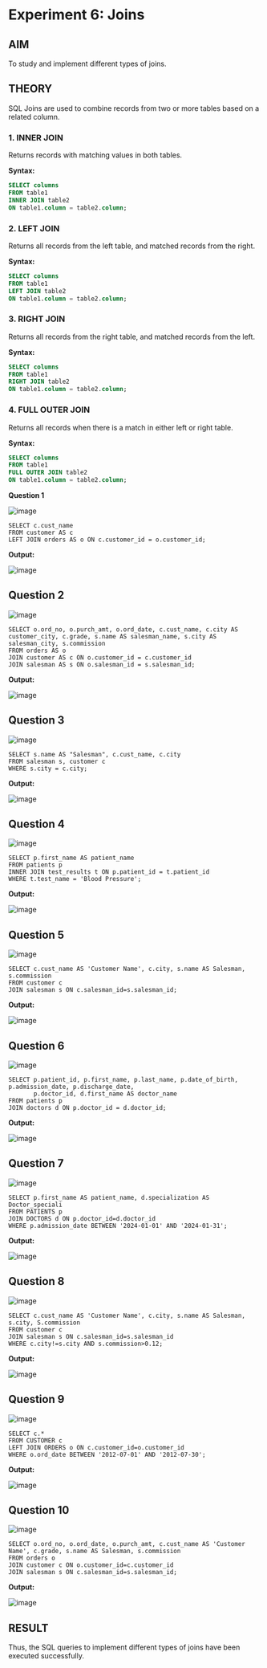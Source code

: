 # Experiment 6: Joins

## AIM
To study and implement different types of joins.

## THEORY

SQL Joins are used to combine records from two or more tables based on a related column.

### 1. INNER JOIN
Returns records with matching values in both tables.

**Syntax:**
```sql
SELECT columns
FROM table1
INNER JOIN table2
ON table1.column = table2.column;
```

### 2. LEFT JOIN
Returns all records from the left table, and matched records from the right.

**Syntax:**

```sql
SELECT columns
FROM table1
LEFT JOIN table2
ON table1.column = table2.column;
```
### 3. RIGHT JOIN
Returns all records from the right table, and matched records from the left.

**Syntax:**

```sql
SELECT columns
FROM table1
RIGHT JOIN table2
ON table1.column = table2.column;
```
### 4. FULL OUTER JOIN
Returns all records when there is a match in either left or right table.

**Syntax:**

```sql
SELECT columns
FROM table1
FULL OUTER JOIN table2
ON table1.column = table2.column;
```

**Question 1**

![image](https://github.com/user-attachments/assets/73e635ff-0503-48e2-a13c-f5c35255ec5f)

```
SELECT c.cust_name
FROM customer AS c
LEFT JOIN orders AS o ON c.customer_id = o.customer_id;
```
**Output:**

![image](https://github.com/user-attachments/assets/51943d92-8bfd-4e63-a193-dd2abc6762c3)


**Question 2**
---
![image](https://github.com/user-attachments/assets/d74cb230-a010-4ac0-a9ad-ffb09685c8fe)

```
SELECT o.ord_no, o.purch_amt, o.ord_date, c.cust_name, c.city AS customer_city, c.grade, s.name AS salesman_name, s.city AS salesman_city, s.commission
FROM orders AS o
JOIN customer AS c ON o.customer_id = c.customer_id
JOIN salesman AS s ON o.salesman_id = s.salesman_id;
```
**Output:**

![image](https://github.com/user-attachments/assets/1eee2cc6-8bca-41b7-a6da-885f168dc876)


**Question 3**
---
![image](https://github.com/user-attachments/assets/7e77e3df-2ef8-43e3-ac2f-2aef8fe6b5eb)

```
SELECT s.name AS "Salesman", c.cust_name, c.city
FROM salesman s, customer c
WHERE s.city = c.city;
```

**Output:**

![image](https://github.com/user-attachments/assets/269e6828-fb1e-4655-bcc8-83c35bfc3023)


**Question 4**
---
![image](https://github.com/user-attachments/assets/5b59f74d-47fe-436e-9cbe-a743a49672bd)

```
SELECT p.first_name AS patient_name
FROM patients p
INNER JOIN test_results t ON p.patient_id = t.patient_id
WHERE t.test_name = 'Blood Pressure';
```
**Output:**

![image](https://github.com/user-attachments/assets/c7124b7f-c30d-4073-a77c-c8b7f1b9bd8c)


**Question 5**
---
![image](https://github.com/user-attachments/assets/706c79a1-5694-45d2-8528-2bb9347c93f5)

```
SELECT c.cust_name AS 'Customer Name', c.city, s.name AS Salesman, s.commission
FROM customer c
JOIN salesman s ON c.salesman_id=s.salesman_id;
```
**Output:**

![image](https://github.com/user-attachments/assets/a6c42171-688b-4c59-a566-96c09943e019)


**Question 6**
---
![image](https://github.com/user-attachments/assets/fdb3529a-de31-436a-bf7f-a7dd7cd5fb42)

```
SELECT p.patient_id, p.first_name, p.last_name, p.date_of_birth, p.admission_date, p.discharge_date, 
       p.doctor_id, d.first_name AS doctor_name
FROM patients p
JOIN doctors d ON p.doctor_id = d.doctor_id;
```

**Output:**

![image](https://github.com/user-attachments/assets/792483a4-66ff-49ce-bbf0-0a7a45009d0e)


**Question 7**
---
![image](https://github.com/user-attachments/assets/fc84b5dd-cc66-4692-b876-1a8c223ad921)

```
SELECT p.first_name AS patient_name, d.specialization AS Doctor_speciali
FROM PATIENTS p
JOIN DOCTORS d ON p.doctor_id=d.doctor_id
WHERE p.admission_date BETWEEN '2024-01-01' AND '2024-01-31';
```
**Output:**

![image](https://github.com/user-attachments/assets/9496e434-b7c2-43b8-ba2c-f5c5f0c420d1)


**Question 8**
---
![image](https://github.com/user-attachments/assets/68d002ed-11a0-4f05-b5e9-c596c20f0a6c)
```
SELECT c.cust_name AS 'Customer Name', c.city, s.name AS Salesman, s.city, S.commission
FROM customer c
JOIN salesman s ON c.salesman_id=s.salesman_id
WHERE c.city!=s.city AND s.commission>0.12;
```
**Output:**

![image](https://github.com/user-attachments/assets/6ef07fc3-0dae-4999-bf79-646622caab8a)


**Question 9**
---
![image](https://github.com/user-attachments/assets/28d76ac5-8abe-4400-917e-6d069a81b53b)

```
SELECT c.*
FROM CUSTOMER c
LEFT JOIN ORDERS o ON c.customer_id=o.customer_id
WHERE o.ord_date BETWEEN '2012-07-01' AND '2012-07-30';
```

**Output:**

![image](https://github.com/user-attachments/assets/39d22726-8f00-4b11-9945-e9b3eed75752)


**Question 10**
---
![image](https://github.com/user-attachments/assets/5594a303-1fa9-4640-90c7-32b093ac973c)

```
SELECT o.ord_no, o.ord_date, o.purch_amt, c.cust_name AS 'Customer Name', c.grade, s.name AS Salesman, s.commission
FROM orders o
JOIN customer c ON o.customer_id=c.customer_id 
JOIN salesman s ON c.salesman_id=s.salesman_id;
```
**Output:**

![image](https://github.com/user-attachments/assets/0f5d53e7-2ee1-43b0-9341-354d8b89b310)




## RESULT
Thus, the SQL queries to implement different types of joins have been executed successfully.
